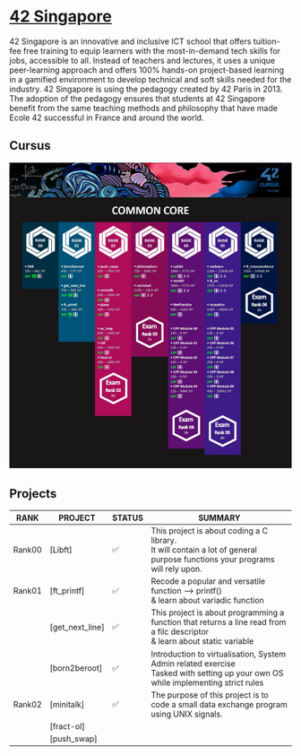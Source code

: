 # [42 Singapore]
42 Singapore is an innovative and inclusive ICT school that offers tuition-fee free training to equip learners with the most-in-demand tech skills for jobs, accessible to all. Instead of teachers and lectures, it uses a unique peer-learning approach and offers 100% hands-on project-based learning in a gamified environment to develop technical and soft skills needed for the industry. 42 Singapore is using the pedagogy created by 42 Paris in 2013. The adoption of the pedagogy ensures that students at 42 Singapore benefit from the same teaching methods and philosophy that have made Ecole 42 successful in France and around the world.
## Cursus
![Common Core](./CommonCore.jpg)   

## Projects
| RANK | PROJECT | STATUS | SUMMARY |
| ---- | ------- | ------ | ------- |
| Rank00 | [Libft] | ✅ | This project is about coding a C library. <br> It will contain a lot of general purpose functions your programs will rely upon.
| Rank01 | [ft_printf] | ✅ | Recode a popular and versatile function --> printf() <br> & learn about variadic function |
|  | [get_next_line] | ✅ | This project is about programming a function that returns a line read from a filc descriptor <br> & learn about static variable |
|  | [born2beroot] | ✅ | Introduction to virtualisation, System Admin related exercise <br> Tasked with setting up your own OS while implementing strict rules |
| Rank02 | [minitalk] | ✅ | The purpose of this project is to code a small data exchange program using UNIX signals. |
|  | [fract-ol] | |
|  | [push_swap] |   |



[//]: # 
   [42 Singapore]: <https://www.42singapore.sg>






